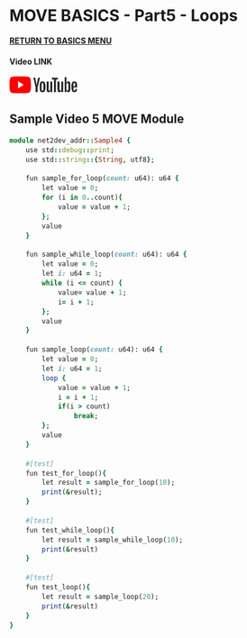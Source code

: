 # MOVE BASICS - Part5 - Loops


<a href="https://github.com/net2devcrypto/MOVE-Smart-Contracts/tree/main/index/BASICS"><b>RETURN TO BASICS MENU</b></a>

<h4>Video LINK</h4>
<a href="https://youtu.be/6-6lwP0VI0A" target="_blank"><img src="https://github.com/net2devcrypto/misc/blob/main/ytlogo2.png" width="120" height="30"></a>

## Sample Video 5 MOVE Module

```ruby
module net2dev_addr::Sample4 {
    use std::debug::print;
    use std::string::{String, utf8};
    
    fun sample_for_loop(count: u64): u64 {
        let value = 0;
        for (i in 0..count){
            value = value + 1;
        };
        value
    }

    fun sample_while_loop(count: u64): u64 {
        let value = 0;
        let i: u64 = 1;
        while (i <= count) {
            value= value + 1;
            i= i + 1;
        };
        value
    }

    fun sample_loop(count: u64): u64 {
        let value = 0;
        let i: u64 = 1;
        loop {
            value = value + 1;
            i = i + 1;
            if(i > count)
                break;
        };
        value
    }

    #[test]
    fun test_for_loop(){
        let result = sample_for_loop(10);
        print(&result);
    }

    #[test]
    fun test_while_loop(){
        let result = sample_while_loop(10);
        print(&result)
    }

    #[test]
    fun test_loop(){
        let result = sample_loop(20);
        print(&result)
    }
}
```
